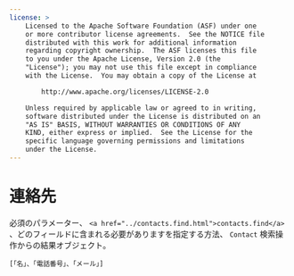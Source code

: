 ```yaml
---
license: >
    Licensed to the Apache Software Foundation (ASF) under one
    or more contributor license agreements.  See the NOTICE file
    distributed with this work for additional information
    regarding copyright ownership.  The ASF licenses this file
    to you under the Apache License, Version 2.0 (the
    "License"); you may not use this file except in compliance
    with the License.  You may obtain a copy of the License at

        http://www.apache.org/licenses/LICENSE-2.0

    Unless required by applicable law or agreed to in writing,
    software distributed under the License is distributed on an
    "AS IS" BASIS, WITHOUT WARRANTIES OR CONDITIONS OF ANY
    KIND, either express or implied.  See the License for the
    specific language governing permissions and limitations
    under the License.
---
```


# 連絡先

必須のパラメーター、 `<a href="../contacts.find.html">contacts.find</a>` 、どのフィールドに含まれる必要がありますを指定する方法、 `Contact` 検索操作からの結果オブジェクト。

    [「名」、「電話番号」、「メール」]